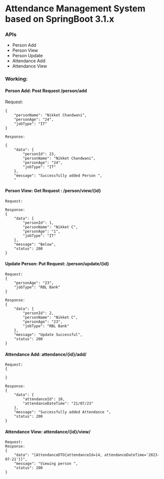 # Attendance Management System based on SpringBoot 3.1.x

### APIs
* Person Add
* Person View
* Person Update
* Attendance Add
* Attendance View

### Working:
#### Person Add: Post Request /person/add
Request:
```
{
    "personName": "Nikket Chandwani",
    "personAge": "24",
    "jobType": "IT"
}
```
```
Response:

{
    "data": {
        "personId": 23,
        "personName": "Nikket Chandwani",
        "personAge": "24",
        "jobType": "IT"
    },
    "message": "Successfully added Person ",
    "
```
#### Person View: Get Request : /person/view/{id}
```
Request: 
```
```
Response: 
{
    "data": {
        "personId": 1,
        "personName": "Nikket C",
        "personAge": "1",
        "jobType": "IT"
    },
    "message": "Below",
    "status": 200
}
```
#### Update Person: Put Request: /person/update/{id}
```
Request: 
{
    "personAge": "23",
    "jobType": "RBL Bank"
}
```
```
Response:
{
    "data": {
        "personId": 2,
        "personName": "Nikket C",
        "personAge": "23",
        "jobType": "RBL Bank"
    },
    "message": "Update Successful",
    "status": 200
}
```

#### Attendance Add: attendance/{id}/add/
```
Request: 
{
    
}
```
```
Response:
{
    "data": {
        "attendanceId": 10,
        "attendanceDateTime": "21/07/23"
    },
    "message": "Successfully added Attendance ",
    "status": 200
}
```
#### Attendance View: attendance/{id}/view/
```
Request:
Response:
{
    "data": "[AttendanceDTO{attendanceId=14, attendanceDateTime='2023-07-21'}]",
    "message": "Viewing person ",
    "status": 200
}
```
